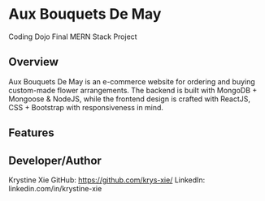 # Aux Bouquets De May
Coding Dojo Final MERN Stack Project

## Overview
  Aux Bouquets De May is an e-commerce website for ordering and buying custom-made flower arrangements. The backend is built with MongoDB + Mongoose & NodeJS, while the frontend design is crafted with ReactJS, CSS + Bootstrap with responsiveness in mind.
  
## Features

## Developer/Author
Krystine Xie
GitHub: https://github.com/krys-xie/
LinkedIn: linkedin.com/in/krystine-xie
